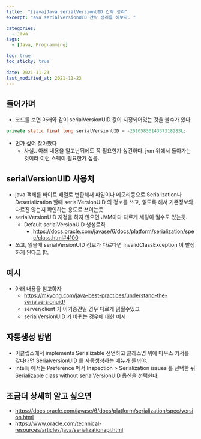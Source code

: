 ```yaml
---
title:  "[java]Java serialVersionUID 간략 정리"
excerpt: "ava serialVersionUID 간략 정리를 해보자. "

categories:
  - Java
tags:
  - [Java, Programming]

toc: true
toc_sticky: true
 
date: 2021-11-23
last_modified_at: 2021-11-23
---
```



## 들어가며
* 코드를 보면 아래와 같이 serialVersionUID 값이 지정되어있는 것을 볼수가 있다.
```java
private static final long serialVersionUID = -2010583614337318283L;
```
* 먼가 싶어 찾아봤다
    * 사실.. 아래 내용을 알고난뒤에도 꼭 필요한가 싶긴하다. jvm 위에서 돌아가는것이라 이런 스펙이 필요한가 싶음.

## serialVersionUID 사용처
* java 객체를 바이트 배열로 변환해서 파일이나 메모리등으로 Serialization나 Deserialization 할때 serialVersionUID 의 정보를 쓰고, 읽도록 해서 기존정보와 다르진 않는지 확인하는 용도로 쓰이는듯.
* serialVersionUID 지정을 하지 않으면 JVM마다 다르게 세팅이 될수도 있는듯.
    * Default serialVersionUID 생성로직
        * https://docs.oracle.com/javase/6/docs/platform/serialization/spec/class.html#4100
* 쓰고, 읽을때 serialVersionUID 정보가  다르다면 InvalidClassException 이 발생하게 된다고 함.

## 예시
* 아래 내용을 참고하자
    * https://mkyong.com/java-best-practices/understand-the-serialversionuid/
    * server/client 가 이기종간일 경우 다르게 읽힐수있고
    * serialVersionUID 가 바뀌는 경우에 대한 예시

## 자동생성 방법
* 이클립스에서 implements Serializable 선언하고 클래스명 위에 마우스 커서를 갖다대면 SerialversionUID 를 자동생성하는 메뉴가 뜰꺼야.
 * Intellij 에서는 Preference 메서 Inspection > Serialization issues 를 선택한 뒤 Serializable class without serialVersionUID 옵션을 선택한다,
 
## 조금더 상세히 알고 싶으면
* https://docs.oracle.com/javase/6/docs/platform/serialization/spec/version.html
* https://www.oracle.com/technical-resources/articles/java/serializationapi.html




